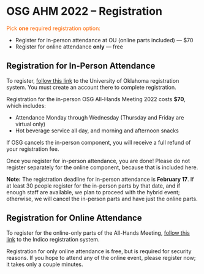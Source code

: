 # OSG AHM 2022 &ndash; Registration

<span style="color: #FF6600;">Pick <strong>one</strong> required registration option:</span>

*   Register for in-person attendance at OU (online parts included) &mdash; $70
*   Register for online attendance **only** &mdash; free

## Registration for In-Person Attendance

To register,
[follow this link](https://oupacsrcc-web.ungerboeck.net/reg/reg_p1_form.aspx?oc=10&ct=PART&eventid=10048)
to the University of Oklahoma registration system.
You must create an account there to complete registration.

Registration for the in-person OSG All-Hands Meeting 2022 costs **$70**, which includes:

* Attendance Monday through Wednesday (Thursday and Friday are virtual only)
* Hot beverage service all day, and morning and afternoon snacks

If OSG cancels the in-person component, you will receive a full refund of your registration fee.

Once you register for in-person attendance, you are done!
Please do not register separately for the online component, because that is included here.

**Note:** The registration deadline for in-person attendance is **February 17**.
If at least 30 people register for the in-person parts by that date,
and if enough staff are available,
we plan to proceed with the hybrid event;
otherwise, we will cancel the in-person parts and have just the online parts.

## Registration for Online Attendance

To register for the online-only parts of the All-Hands Meeting,
[follow this link](https://indico.fnal.gov/event/53029/registrations/) to the Indico registration system.

Registration for only online attendance is free,
but is required for security reasons.
If you hope to attend any of the online event, please register now;
it takes only a couple minutes.
